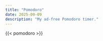 ```yaml
---
title: "Pomodoro"
date: 2025-09-09
description: "My ad-free Pomodoro timer."
---
```


{{< pomodoro >}}
